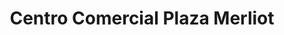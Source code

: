 ---
title: "Centro Comercial Plaza Merliot"
url: /santa-tecla/centro-comercial-plaza-merliot/
shop: Einkaufszentrum
---